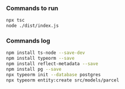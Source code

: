 ### Commands to run
```bash
npx tsc
node ./dist/index.js
```

### Commands log
```bash
npm install ts-node --save-dev
npm install typeorm --save
npm install reflect-metadata --save
npm install pg --save
npx typeorm init --database postgres
npx typeorm entity:create src/models/parcel
```
